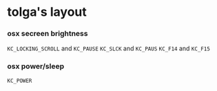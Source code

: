 # tolga's layout

### osx secreen brightness
`KC_LOCKING_SCROLL` and `KC_PAUSE`
`KC_SLCK` and `KC_PAUS`
`KC_F14` and `KC_F15`

### osx power/sleep
`KC_POWER`


